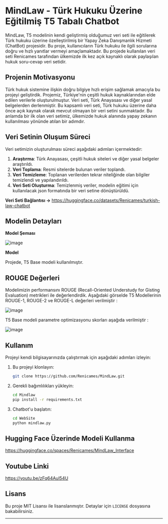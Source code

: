 # MindLaw - Türk Hukuku Üzerine Eğitilmiş T5 Tabalı Chatbot

MindLaw, T5 modelinin kendi geliştirmiş olduğumuz veri seti ile eğitilerek Türk hukuku üzerine özelleştirilmiş bir  Yapay Zeka Danışmanlık Hizmeti (ChatBot) projesidir. Bu proje, kullanıcıların Türk hukuku ile ilgili sorularına doğru ve hızlı yanıtlar vermeyi amaçlamaktadır. Bu projede kullanılan veri seti Renicames tarafından ülkemizde ilk kez açık kaynaklı olarak paylaşılan hukuk soru-cevap veri setidir. 

## Projenin Motivasyonu

Türk hukuk sistemine ilişkin doğru bilgiye hızlı erişim sağlamak amacıyla bu projeyi geliştirdik. Projemiz, Türkiye'nin çeşitli hukuk kaynaklarından elde edilen verilerle oluşturulmuştur. Veri seti, Türk Anayasası ve diğer yasal belgelerden derlenmiştir. Bu kapsamlı veri seti, Türk hukuku üzerine daha önce açık kaynak olarak mevcut olmayan bir veri setini sunmaktadır. Bu anlamda bir ilk olan veri setimiz, ülkemizde hukuk alanında yapay zekanın kullanılması yönünde atılan bir adımdır.

## Veri Setinin Oluşum Süreci

Veri setimizin oluşturulması süreci aşağıdaki adımları içermektedir:

1. **Araştırma**: Türk Anayasası, çeşitli hukuk siteleri ve diğer yasal belgeler araştırıldı.
2. **Veri Toplama**: Resmi sitelerde bulunan veriler toplandı.
3. **Veri Temizleme**: Toplanan verilerden tekrar niteliğinde olan bilgiler temizlendi ve yapılandırıldı.
4. **Veri Seti Oluşturma**: Temizlenmiş veriler, modelin eğitimi için kullanılacak json formatında bir veri setine dönüştürüldü.

**Veri Seti Bağlantısı ->** https://huggingface.co/datasets/Renicames/turkish-law-chatbot


## Modelin Detayları

**Model Şeması**

![image](https://github.com/user-attachments/assets/4d4f656a-ab96-4b8d-9c8d-84cdab56a7dc)




**Model**

Projede, T5 Base modeli kullanılmıştır.

## ROUGE Değerleri

Modelimizin performansını ROUGE (Recall-Oriented Understudy for Gisting Evaluation) metrikleri ile değerlendirdik. Aşağıdaki görselde T5 Modellerinin ROUGE-1, ROUGE-2 ve ROUGE-L değerleri verilmiştir :

![image](https://github.com/user-attachments/assets/ce2bcd85-f240-41e6-aed5-7cb833ebc1b0)

T5 Base modeli parametre optimizasyonu skorları aşağıda verilmiştir :

![image](https://github.com/user-attachments/assets/62656a8d-8626-458e-b1fd-396d258389c4)






## Kullanım

Projeyi kendi bilgisayarınızda çalıştırmak için aşağıdaki adımları izleyin:

1. Bu projeyi klonlayın:
   ```sh
   git clone https://github.com/Renicames/MindLaw.git
   ```

2. Gerekli bağımlılıkları yükleyin:
   ```sh
   cd Mindlaw
   pip install -r requirements.txt
   ```

3. Chatbot'u başlatın:
   ```sh
   cd WebSite
   python mindlaw.py
   ```
## Hugging Face Üzerinde Modeli Kullanma
 
https://huggingface.co/spaces/Renicames/MindLaw_Interface

## Youtube Linki

https://youtu.be/zFq64Aul54U


## Lisans

Bu proje MIT Lisansı ile lisanslanmıştır. Detaylar için `LICENSE` dosyasına bakabilirsiniz.

---


